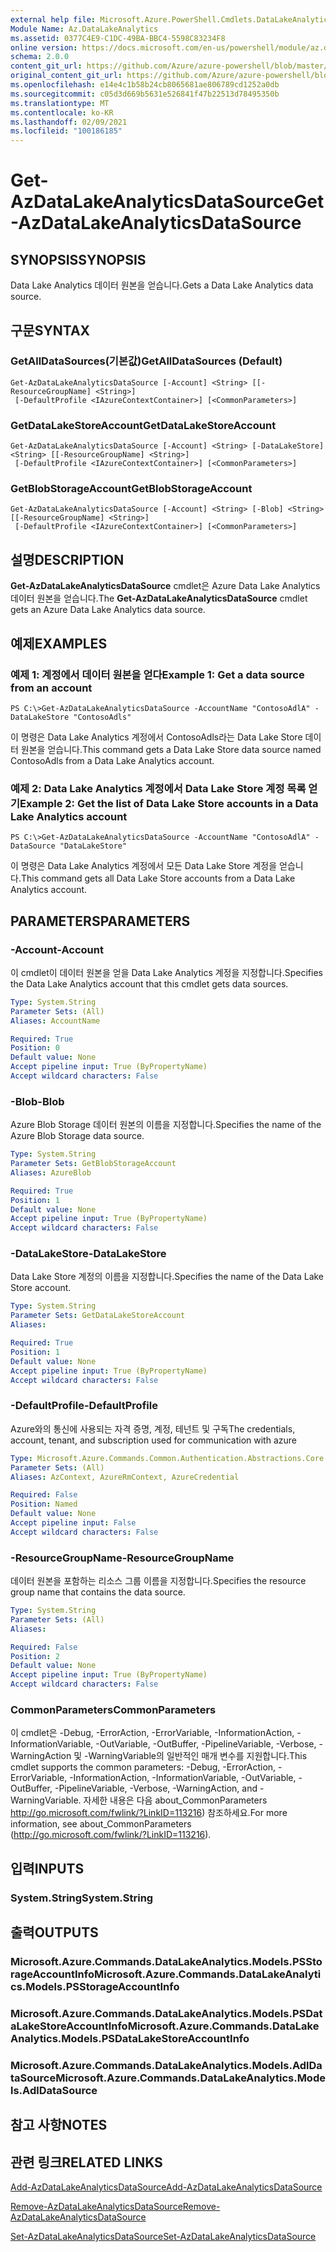 ```yaml
---
external help file: Microsoft.Azure.PowerShell.Cmdlets.DataLakeAnalytics.dll-Help.xml
Module Name: Az.DataLakeAnalytics
ms.assetid: 0377C4E9-C1DC-49BA-BBC4-5598C83234F8
online version: https://docs.microsoft.com/en-us/powershell/module/az.datalakeanalytics/get-azdatalakeanalyticsdatasource
schema: 2.0.0
content_git_url: https://github.com/Azure/azure-powershell/blob/master/src/DataLakeAnalytics/DataLakeAnalytics/help/Get-AzDataLakeAnalyticsDataSource.md
original_content_git_url: https://github.com/Azure/azure-powershell/blob/master/src/DataLakeAnalytics/DataLakeAnalytics/help/Get-AzDataLakeAnalyticsDataSource.md
ms.openlocfilehash: e14e4c1b58b24cb8065681ae806789cd1252a0db
ms.sourcegitcommit: c05d3d669b5631e526841f47b22513d78495350b
ms.translationtype: MT
ms.contentlocale: ko-KR
ms.lasthandoff: 02/09/2021
ms.locfileid: "100186185"
---
```

# <span data-ttu-id="31c6b-101">Get-AzDataLakeAnalyticsDataSource</span><span class="sxs-lookup"><span data-stu-id="31c6b-101">Get-AzDataLakeAnalyticsDataSource</span></span>

## <span data-ttu-id="31c6b-102">SYNOPSIS</span><span class="sxs-lookup"><span data-stu-id="31c6b-102">SYNOPSIS</span></span>
<span data-ttu-id="31c6b-103">Data Lake Analytics 데이터 원본을 얻습니다.</span><span class="sxs-lookup"><span data-stu-id="31c6b-103">Gets a Data Lake Analytics data source.</span></span>

## <span data-ttu-id="31c6b-104">구문</span><span class="sxs-lookup"><span data-stu-id="31c6b-104">SYNTAX</span></span>

### <span data-ttu-id="31c6b-105">GetAllDataSources(기본값)</span><span class="sxs-lookup"><span data-stu-id="31c6b-105">GetAllDataSources (Default)</span></span>
```
Get-AzDataLakeAnalyticsDataSource [-Account] <String> [[-ResourceGroupName] <String>]
 [-DefaultProfile <IAzureContextContainer>] [<CommonParameters>]
```

### <span data-ttu-id="31c6b-106">GetDataLakeStoreAccount</span><span class="sxs-lookup"><span data-stu-id="31c6b-106">GetDataLakeStoreAccount</span></span>
```
Get-AzDataLakeAnalyticsDataSource [-Account] <String> [-DataLakeStore] <String> [[-ResourceGroupName] <String>]
 [-DefaultProfile <IAzureContextContainer>] [<CommonParameters>]
```

### <span data-ttu-id="31c6b-107">GetBlobStorageAccount</span><span class="sxs-lookup"><span data-stu-id="31c6b-107">GetBlobStorageAccount</span></span>
```
Get-AzDataLakeAnalyticsDataSource [-Account] <String> [-Blob] <String> [[-ResourceGroupName] <String>]
 [-DefaultProfile <IAzureContextContainer>] [<CommonParameters>]
```

## <span data-ttu-id="31c6b-108">설명</span><span class="sxs-lookup"><span data-stu-id="31c6b-108">DESCRIPTION</span></span>
<span data-ttu-id="31c6b-109">**Get-AzDataLakeAnalyticsDataSource** cmdlet은 Azure Data Lake Analytics 데이터 원본을 얻습니다.</span><span class="sxs-lookup"><span data-stu-id="31c6b-109">The **Get-AzDataLakeAnalyticsDataSource** cmdlet gets an Azure Data Lake Analytics data source.</span></span>

## <span data-ttu-id="31c6b-110">예제</span><span class="sxs-lookup"><span data-stu-id="31c6b-110">EXAMPLES</span></span>

### <span data-ttu-id="31c6b-111">예제 1: 계정에서 데이터 원본을 얻다</span><span class="sxs-lookup"><span data-stu-id="31c6b-111">Example 1: Get a data source from an account</span></span>
```
PS C:\>Get-AzDataLakeAnalyticsDataSource -AccountName "ContosoAdlA" -DataLakeStore "ContosoAdls"
```

<span data-ttu-id="31c6b-112">이 명령은 Data Lake Analytics 계정에서 ContosoAdls라는 Data Lake Store 데이터 원본을 얻습니다.</span><span class="sxs-lookup"><span data-stu-id="31c6b-112">This command gets a Data Lake Store data source named ContosoAdls from a Data Lake Analytics account.</span></span>

### <span data-ttu-id="31c6b-113">예제 2: Data Lake Analytics 계정에서 Data Lake Store 계정 목록 얻기</span><span class="sxs-lookup"><span data-stu-id="31c6b-113">Example 2: Get the list of Data Lake Store accounts in a Data Lake Analytics account</span></span>
```
PS C:\>Get-AzDataLakeAnalyticsDataSource -AccountName "ContosoAdlA" -DataSource "DataLakeStore"
```

<span data-ttu-id="31c6b-114">이 명령은 Data Lake Analytics 계정에서 모든 Data Lake Store 계정을 얻습니다.</span><span class="sxs-lookup"><span data-stu-id="31c6b-114">This command gets all Data Lake Store accounts from a Data Lake Analytics account.</span></span>

## <span data-ttu-id="31c6b-115">PARAMETERS</span><span class="sxs-lookup"><span data-stu-id="31c6b-115">PARAMETERS</span></span>

### <span data-ttu-id="31c6b-116">-Account</span><span class="sxs-lookup"><span data-stu-id="31c6b-116">-Account</span></span>
<span data-ttu-id="31c6b-117">이 cmdlet이 데이터 원본을 얻을 Data Lake Analytics 계정을 지정합니다.</span><span class="sxs-lookup"><span data-stu-id="31c6b-117">Specifies the Data Lake Analytics account that this cmdlet gets data sources.</span></span>

```yaml
Type: System.String
Parameter Sets: (All)
Aliases: AccountName

Required: True
Position: 0
Default value: None
Accept pipeline input: True (ByPropertyName)
Accept wildcard characters: False
```

### <span data-ttu-id="31c6b-118">-Blob</span><span class="sxs-lookup"><span data-stu-id="31c6b-118">-Blob</span></span>
<span data-ttu-id="31c6b-119">Azure Blob Storage 데이터 원본의 이름을 지정합니다.</span><span class="sxs-lookup"><span data-stu-id="31c6b-119">Specifies the name of the Azure Blob Storage data source.</span></span>

```yaml
Type: System.String
Parameter Sets: GetBlobStorageAccount
Aliases: AzureBlob

Required: True
Position: 1
Default value: None
Accept pipeline input: True (ByPropertyName)
Accept wildcard characters: False
```

### <span data-ttu-id="31c6b-120">-DataLakeStore</span><span class="sxs-lookup"><span data-stu-id="31c6b-120">-DataLakeStore</span></span>
<span data-ttu-id="31c6b-121">Data Lake Store 계정의 이름을 지정합니다.</span><span class="sxs-lookup"><span data-stu-id="31c6b-121">Specifies the name of the Data Lake Store account.</span></span>

```yaml
Type: System.String
Parameter Sets: GetDataLakeStoreAccount
Aliases:

Required: True
Position: 1
Default value: None
Accept pipeline input: True (ByPropertyName)
Accept wildcard characters: False
```

### <span data-ttu-id="31c6b-122">-DefaultProfile</span><span class="sxs-lookup"><span data-stu-id="31c6b-122">-DefaultProfile</span></span>
<span data-ttu-id="31c6b-123">Azure와의 통신에 사용되는 자격 증명, 계정, 테넌트 및 구독</span><span class="sxs-lookup"><span data-stu-id="31c6b-123">The credentials, account, tenant, and subscription used for communication with azure</span></span>

```yaml
Type: Microsoft.Azure.Commands.Common.Authentication.Abstractions.Core.IAzureContextContainer
Parameter Sets: (All)
Aliases: AzContext, AzureRmContext, AzureCredential

Required: False
Position: Named
Default value: None
Accept pipeline input: False
Accept wildcard characters: False
```

### <span data-ttu-id="31c6b-124">-ResourceGroupName</span><span class="sxs-lookup"><span data-stu-id="31c6b-124">-ResourceGroupName</span></span>
<span data-ttu-id="31c6b-125">데이터 원본을 포함하는 리소스 그룹 이름을 지정합니다.</span><span class="sxs-lookup"><span data-stu-id="31c6b-125">Specifies the resource group name that contains the data source.</span></span>

```yaml
Type: System.String
Parameter Sets: (All)
Aliases:

Required: False
Position: 2
Default value: None
Accept pipeline input: True (ByPropertyName)
Accept wildcard characters: False
```

### <span data-ttu-id="31c6b-126">CommonParameters</span><span class="sxs-lookup"><span data-stu-id="31c6b-126">CommonParameters</span></span>
<span data-ttu-id="31c6b-127">이 cmdlet은 -Debug, -ErrorAction, -ErrorVariable, -InformationAction, -InformationVariable, -OutVariable, -OutBuffer, -PipelineVariable, -Verbose, -WarningAction 및 -WarningVariable의 일반적인 매개 변수를 지원합니다.</span><span class="sxs-lookup"><span data-stu-id="31c6b-127">This cmdlet supports the common parameters: -Debug, -ErrorAction, -ErrorVariable, -InformationAction, -InformationVariable, -OutVariable, -OutBuffer, -PipelineVariable, -Verbose, -WarningAction, and -WarningVariable.</span></span> <span data-ttu-id="31c6b-128">자세한 내용은 다음 about_CommonParameters http://go.microsoft.com/fwlink/?LinkID=113216) 참조하세요.</span><span class="sxs-lookup"><span data-stu-id="31c6b-128">For more information, see about_CommonParameters (http://go.microsoft.com/fwlink/?LinkID=113216).</span></span>

## <span data-ttu-id="31c6b-129">입력</span><span class="sxs-lookup"><span data-stu-id="31c6b-129">INPUTS</span></span>

### <span data-ttu-id="31c6b-130">System.String</span><span class="sxs-lookup"><span data-stu-id="31c6b-130">System.String</span></span>

## <span data-ttu-id="31c6b-131">출력</span><span class="sxs-lookup"><span data-stu-id="31c6b-131">OUTPUTS</span></span>

### <span data-ttu-id="31c6b-132">Microsoft.Azure.Commands.DataLakeAnalytics.Models.PSStorageAccountInfo</span><span class="sxs-lookup"><span data-stu-id="31c6b-132">Microsoft.Azure.Commands.DataLakeAnalytics.Models.PSStorageAccountInfo</span></span>

### <span data-ttu-id="31c6b-133">Microsoft.Azure.Commands.DataLakeAnalytics.Models.PSDataLakeStoreAccountInfo</span><span class="sxs-lookup"><span data-stu-id="31c6b-133">Microsoft.Azure.Commands.DataLakeAnalytics.Models.PSDataLakeStoreAccountInfo</span></span>

### <span data-ttu-id="31c6b-134">Microsoft.Azure.Commands.DataLakeAnalytics.Models.AdlDataSource</span><span class="sxs-lookup"><span data-stu-id="31c6b-134">Microsoft.Azure.Commands.DataLakeAnalytics.Models.AdlDataSource</span></span>

## <span data-ttu-id="31c6b-135">참고 사항</span><span class="sxs-lookup"><span data-stu-id="31c6b-135">NOTES</span></span>

## <span data-ttu-id="31c6b-136">관련 링크</span><span class="sxs-lookup"><span data-stu-id="31c6b-136">RELATED LINKS</span></span>

[<span data-ttu-id="31c6b-137">Add-AzDataLakeAnalyticsDataSource</span><span class="sxs-lookup"><span data-stu-id="31c6b-137">Add-AzDataLakeAnalyticsDataSource</span></span>](./Add-AzDataLakeAnalyticsDataSource.md)

[<span data-ttu-id="31c6b-138">Remove-AzDataLakeAnalyticsDataSource</span><span class="sxs-lookup"><span data-stu-id="31c6b-138">Remove-AzDataLakeAnalyticsDataSource</span></span>](./Remove-AzDataLakeAnalyticsDataSource.md)

[<span data-ttu-id="31c6b-139">Set-AzDataLakeAnalyticsDataSource</span><span class="sxs-lookup"><span data-stu-id="31c6b-139">Set-AzDataLakeAnalyticsDataSource</span></span>](./Set-AzDataLakeAnalyticsDataSource.md)


